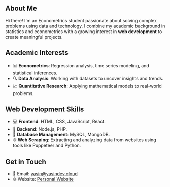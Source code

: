## About Me
Hi there! I'm an Econometrics student passionate about solving complex problems using data and technology. I combine my academic background in statistics and econometrics with a growing interest in **web development** to create meaningful projects.

## Academic Interests
- 📊 **Econometrics**: Regression analysis, time series modeling, and statistical inferences.
- 🔍 **Data Analysis**: Working with datasets to uncover insights and trends.
- 📈 **Quantitative Research**: Applying mathematical models to real-world problems.

## Web Development Skills
- 💻 **Frontend**: HTML, CSS, JavaScript, React.
- 🔧 **Backend**: Node.js, PHP.
- 💾 **Database Management**: MySQL, MongoDB.
- 🌐 **Web Scraping**: Extracting and analyzing data from websites using tools like Puppeteer and Python.

## Get in Touch
- 📧 Email: yasin@yasindev.cloud
- 🌐 Website: [Personal Website](https://yasindev.cloud)

